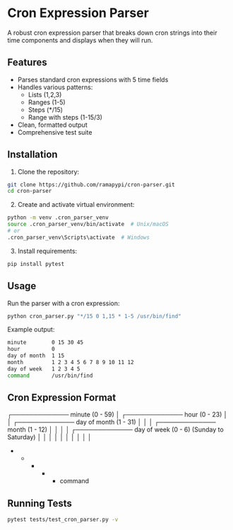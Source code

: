 # Cron Expression Parser

A robust cron expression parser that breaks down cron strings into their time components and displays when they will run.

## Features

- Parses standard cron expressions with 5 time fields
- Handles various patterns:
  - Lists (1,2,3)
  - Ranges (1-5)
  - Steps (*/15)
  - Range with steps (1-15/3)
- Clean, formatted output
- Comprehensive test suite

## Installation

1. Clone the repository:

```bash
git clone https://github.com/ramapypi/cron-parser.git
cd cron-parser
```

2. Create and activate virtual environment:

```bash
python -m venv .cron_parser_venv
source .cron_parser_venv/bin/activate  # Unix/macOS
# or
.cron_parser_venv\Scripts\activate  # Windows
```

3. Install requirements:

```bash
pip install pytest
```

## Usage

Run the parser with a cron expression:

```bash
python cron_parser.py "*/15 0 1,15 * 1-5 /usr/bin/find"
```

Example output:

```bash
minute        0 15 30 45
hour          0
day of month  1 15
month         1 2 3 4 5 6 7 8 9 10 11 12
day of week   1 2 3 4 5
command       /usr/bin/find
```

## Cron Expression Format

┌───────────── minute (0 - 59)
│ ┌───────────── hour (0 - 23)
│ │ ┌───────────── day of month (1 - 31)
│ │ │ ┌───────────── month (1 - 12)
│ │ │ │ ┌───────────── day of week (0 - 6) (Sunday to Saturday)
│ │ │ │ │
│ │ │ │ │
* * * * * command


## Running Tests

```bash
pytest tests/test_cron_parser.py -v
```

